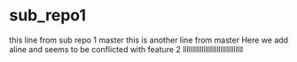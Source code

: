 # sub_repo1
this line from sub repo 1 master
this is another line from master
Here we add aline and seems to be conflicted with feature 2
llllllllllllllllllllllllllllllll
